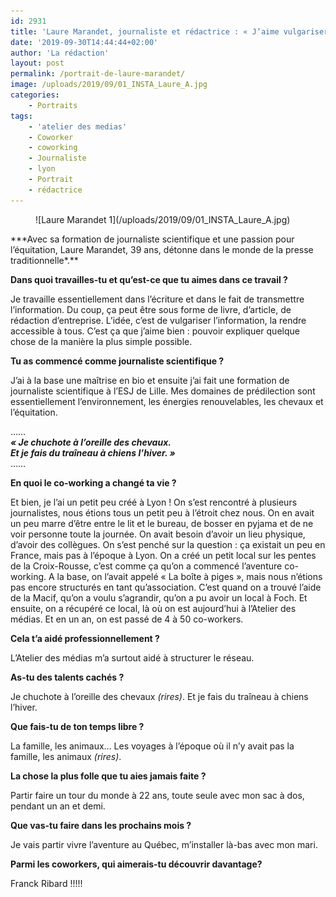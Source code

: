 ```yaml
---
id: 2931
title: 'Laure Marandet, journaliste et rédactrice : « J’aime vulgariser l’information, la rendre accessible à tous »'
date: '2019-09-30T14:44:44+02:00'
author: 'La rédaction'
layout: post
permalink: /portrait-de-laure-marandet/
image: /uploads/2019/09/01_INSTA_Laure_A.jpg
categories:
    - Portraits
tags:
    - 'atelier des medias'
    - Coworker
    - coworking
    - Journaliste
    - lyon
    - Portrait
    - rédactrice
---
```


<figure class="wp-block-image">![Laure Marandet 1](/uploads/2019/09/01_INSTA_Laure_A.jpg)</figure>***Avec sa formation de journaliste scientifique et une passion pour l’équitation, Laure Marandet, 39 ans, détonne dans le monde de la presse traditionnelle*.**

**Dans quoi travailles-tu et qu’est-ce que tu aimes dans ce travail ?**

Je travaille essentiellement dans l’écriture et dans le fait de transmettre l’information. Du coup, ça peut être sous forme de livre, d’article, de rédaction d’entreprise. L’idée, c’est de vulgariser l’information, la rendre accessible à tous. C’est ça que j’aime bien : pouvoir expliquer quelque chose de la manière la plus simple possible.

**Tu as commencé comme journaliste scientifique ?**

J’ai à la base une maîtrise en bio et ensuite j’ai fait une formation de journaliste scientifique à l’ESJ de Lille. Mes domaines de prédilection sont essentiellement l’environnement, les énergies renouvelables, les chevaux et l’équitation.

……  
***« Je chuchote à l’oreille des chevaux.***   
***Et je fais du traîneau à chiens l’hiver. »***  
……

**En quoi le co-working a changé ta vie ?**

Et bien, je l’ai un petit peu créé à Lyon ! On s’est rencontré à plusieurs journalistes, nous étions tous un petit peu à l’étroit chez nous. On en avait un peu marre d’être entre le lit et le bureau, de bosser en pyjama et de ne voir personne toute la journée. On avait besoin d’avoir un lieu physique, d’avoir des collègues. On s’est penché sur la question : ça existait un peu en France, mais pas à l’époque à Lyon. On a créé un petit local sur les pentes de la Croix-Rousse, c’est comme ça qu’on a commencé l’aventure co-working. A la base, on l’avait appelé « La boîte à piges », mais nous n’étions pas encore structurés en tant qu’association. C’est quand on a trouvé l’aide de la Macif, qu’on a voulu s’agrandir, qu’on a pu avoir un local à Foch. Et ensuite, on a récupéré ce local, là où on est aujourd’hui à l’Atelier des médias. Et en un an, on est passé de 4 à 50 co-workers.

**Cela t’a aidé professionnellement ?**

L’Atelier des médias m’a surtout aidé à structurer le réseau.

**As-tu des talents cachés ?**

Je chuchote à l’oreille des chevaux *(rires)*. Et je fais du traîneau à chiens l’hiver.

**Que fais-tu de ton temps libre ?**

La famille, les animaux… Les voyages à l’époque où il n’y avait pas la famille, les animaux *(rires)*.

**La chose la plus folle que tu aies jamais faite ?**

Partir faire un tour du monde à 22 ans, toute seule avec mon sac à dos, pendant un an et demi.

**Que vas-tu faire dans les prochains mois ?**

Je vais partir vivre l’aventure au Québec, m’installer là-bas avec mon mari.

**Parmi les coworkers, qui aimerais-tu découvrir davantage?**

Franck Ribard !!!!!
